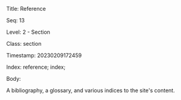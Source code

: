 Title:  Reference

Seq:    13

Level:  2 - Section

Class:  section

Timestamp: 20230209172459

Index:  reference; index; 

Body:

A bibliography, a glossary, and various indices to the site's content.

